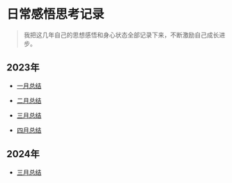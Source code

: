 # 日常感悟思考记录

>
>我把这几年自己的思想感悟和身心状态全部记录下来，不断激励自己成长进步。
>

## 2023年
* [一月总结](/mindGrowUp/understandNotes/year-2023/January)

* [二月总结](/mindGrowUp/understandNotes/year-2023/February)

* [三月总结](/mindGrowUp/understandNotes/year-2023/March)

* [四月总结](/mindGrowUp/understandNotes/year-2023/April)

## 2024年

* [三月总结](/mindGrowUp/understandNotes/year-2024/March)
